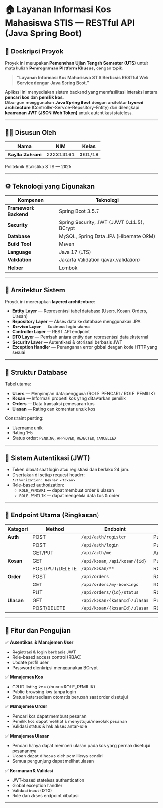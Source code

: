 # 🏠 Layanan Informasi Kos Mahasiswa STIS — RESTful API (Java Spring Boot)

## 📘 Deskripsi Proyek
Proyek ini merupakan **Pemenuhan Ujian Tengah Semester (UTS)** untuk mata kuliah **Pemrograman Platform Khusus**, dengan topik:
> **“Layanan Informasi Kos Mahasiswa STIS Berbasis RESTful Web Service dengan Java Spring Boot.”**

Aplikasi ini menyediakan sistem backend yang memfasilitasi interaksi antara **pencari kos** dan **pemilik kos**.  
Dibangun menggunakan **Java Spring Boot** dengan arsitektur **layered architecture** (Controller–Service–Repository–Entity) dan dilengkapi **keamanan JWT (JSON Web Token)** untuk autentikasi stateless.

---

## 👩‍💻 Disusun Oleh
| Nama | NIM | Kelas |
|------|-----|-------|
| **Kaylla Zahrani** | 222313161 | 3SI1/18 |

Politeknik Statistika STIS — 2025

---

## ⚙️ Teknologi yang Digunakan
| Komponen | Teknologi |
|-----------|------------|
| **Framework Backend** | Spring Boot 3.5.7 |
| **Security** | Spring Security, JWT (JJWT 0.11.5), BCrypt |
| **Database** | MySQL, Spring Data JPA (Hibernate ORM) |
| **Build Tool** | Maven |
| **Language** | Java 17 (LTS) |
| **Validation** | Jakarta Validation (javax.validation) |
| **Helper** | Lombok |

---

## 🧩 Arsitektur Sistem
Proyek ini menerapkan **layered architecture**:
- **Entity Layer** — Representasi tabel database (Users, Kosan, Orders, Ulasan)
- **Repository Layer** — Akses data ke database menggunakan JPA
- **Service Layer** — Business logic utama
- **Controller Layer** — REST API endpoint
- **DTO Layer** — Pemisah antara entity dan representasi data eksternal
- **Security Layer** — Autentikasi & otorisasi berbasis JWT
- **Exception Handler** — Penanganan error global dengan kode HTTP yang sesuai

---

## 🧱 Struktur Database
Tabel utama:
- **Users** — Menyimpan data pengguna (ROLE_PENCARI / ROLE_PEMILIK)
- **Kosan** — Informasi properti kos yang ditawarkan pemilik
- **Orders** — Data transaksi pemesanan kos
- **Ulasan** — Rating dan komentar untuk kos

Constraint penting:
- Username unik  
- Rating 1–5  
- Status order: `PENDING`, `APPROVED`, `REJECTED`, `CANCELLED`

---

## 🔐 Sistem Autentikasi (JWT)
- Token dibuat saat login atau registrasi dan berlaku 24 jam.
- Disertakan di setiap request header:  
  `Authorization: Bearer <token>`
- Role-based authorization:
  - `ROLE_PENCARI` — dapat membuat order & ulasan
  - `ROLE_PEMILIK` — dapat mengelola data kos & order

---

## 📡 Endpoint Utama (Ringkasan)
| Kategori | Method | Endpoint | Akses |
|-----------|---------|-----------|--------|
| **Auth** | POST | `/api/auth/register` | Publik |
|           | POST | `/api/auth/login` | Publik |
|           | GET/PUT | `/api/auth/me` | Authenticated |
| **Kosan** | GET | `/api/kosan`, `/api/kosan/{id}` | Publik |
|           | POST/PUT/DELETE | `/api/kosan/**` | ROLE_PEMILIK |
| **Order** | POST | `/api/orders` | ROLE_PENCARI |
|           | GET | `/api/orders/my-bookings` | ROLE_PENCARI |
|           | PUT | `/api/orders/{id}/status` | ROLE_PEMILIK |
| **Ulasan** | GET | `/api/kosan/{kosanId}/ulasan` | Publik |
|            | POST/DELETE | `/api/kosan/{kosanId}/ulasan` | ROLE_PENCARI |

---

## 🧪 Fitur dan Pengujian
✅ **Autentikasi & Manajemen User**
- Registrasi & login berbasis JWT  
- Role-based access control (RBAC)  
- Update profil user  
- Password dienkripsi menggunakan BCrypt  

✅ **Manajemen Kos**
- CRUD listing kos (khusus ROLE_PEMILIK)  
- Public browsing kos tanpa login  
- Status ketersediaan otomatis berubah saat order disetujui  

✅ **Manajemen Order**
- Pencari kos dapat membuat pesanan  
- Pemilik kos dapat melihat & menyetujui/menolak pesanan  
- Validasi status & hak akses antar-role  

✅ **Manajemen Ulasan**
- Pencari hanya dapat memberi ulasan pada kos yang pernah disetujui pesanannya  
- Ulasan dapat dihapus oleh pemiliknya sendiri  
- Semua pengunjung dapat melihat ulasan  

✅ **Keamanan & Validasi**
- JWT-based stateless authentication  
- Global exception handler  
- Validasi input (DTO)  
- Role dan akses endpoint dibatasi  

---
